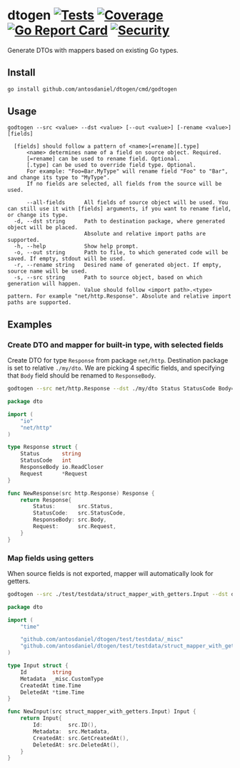# dtogen [![Tests](https://github.com/antosdaniel/dtogen/actions/workflows/test.yml/badge.svg)](https://github.com/antosdaniel/dtogen/actions) [![Coverage](https://coveralls.io/repos/github/antosdaniel/dtogen/badge.svg)](https://coveralls.io/github/antosdaniel/dtogen) [![Go Report Card](https://goreportcard.com/badge/github.com/antosdaniel/dtogen)](https://goreportcard.com/report/github.com/antosdaniel/dtogen) [![Security](https://github.com/antosdaniel/dtogen/actions/workflows/security.yml/badge.svg)](https://github.com/antosdaniel/dtogen/actions)

Generate DTOs with mappers based on existing Go types.

## Install

```sh
go install github.com/antosdaniel/dtogen/cmd/godtogen
```

## Usage

```
godtogen --src <value> --dst <value> [--out <value>] [-rename <value>] [fields]

  [fields] should follow a pattern of <name>[=rename][.type]
      <name> determines name of a field on source object. Required.
      [=rename] can be used to rename field. Optional.
      [.type] can be used to override field type. Optional.
      For example: "Foo=Bar.MyType" will rename field "Foo" to "Bar", and change its type to "MyType".
      If no fields are selected, all fields from the source will be used.

      --all-fields      All fields of source object will be used. You can still use it with [fields] arguments, if you want to rename field, or change its type.
  -d, --dst string      Path to destination package, where generated object will be placed.
                        Absolute and relative import paths are supported.
  -h, --help            Show help prompt.
  -o, --out string      Path to file, to which generated code will be saved. If empty, stdout will be used.
  -r, --rename string   Desired name of generated object. If empty, source name will be used.
  -s, --src string      Path to source object, based on which generation will happen.
                        Value should follow <import path>.<type> pattern. For example "net/http.Response". Absolute and relative import paths are supported.
```

## Examples

### Create DTO and mapper for built-in type, with selected fields

Create DTO for type `Response` from package `net/http`. Destination package is set to relative `./my/dto`. We are picking 4 specific fields, and specifying that `Body` field should be renamed to `ResponseBody`.

```sh
godtogen --src net/http.Response --dst ./my/dto Status StatusCode Body=ResponseBody Request
```

```go
package dto

import (
	"io"
	"net/http"
)

type Response struct {
	Status       string
	StatusCode   int
	ResponseBody io.ReadCloser
	Request      *Request
}

func NewResponse(src http.Response) Response {
	return Response{
		Status:       src.Status,
		StatusCode:   src.StatusCode,
		ResponseBody: src.Body,
		Request:      src.Request,
	}
}
```

### Map fields using getters

When source fields is not exported, mapper will automatically look for getters.

```sh
godtogen --src ./test/testdata/struct_mapper_with_getters.Input --dst dto
```

```go
package dto

import (
	"time"

	"github.com/antosdaniel/dtogen/test/testdata/_misc"
	"github.com/antosdaniel/dtogen/test/testdata/struct_mapper_with_getters"
)

type Input struct {
	Id        string
	Metadata  _misc.CustomType
	CreatedAt time.Time
	DeletedAt *time.Time
}

func NewInput(src struct_mapper_with_getters.Input) Input {
	return Input{
		Id:        src.ID(),
		Metadata:  src.Metadata,
		CreatedAt: src.GetCreatedAt(),
		DeletedAt: src.DeletedAt(),
	}
}
```
